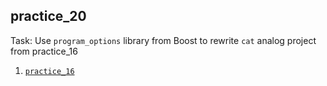 ## practice_20



Task: Use <code>program_options</code> library from Boost to rewrite <code>cat</code> analog project from practice_16

1. [`practice_16`](https://github.com/boolgater-hse/cpp-days/tree/master/practice_16)
